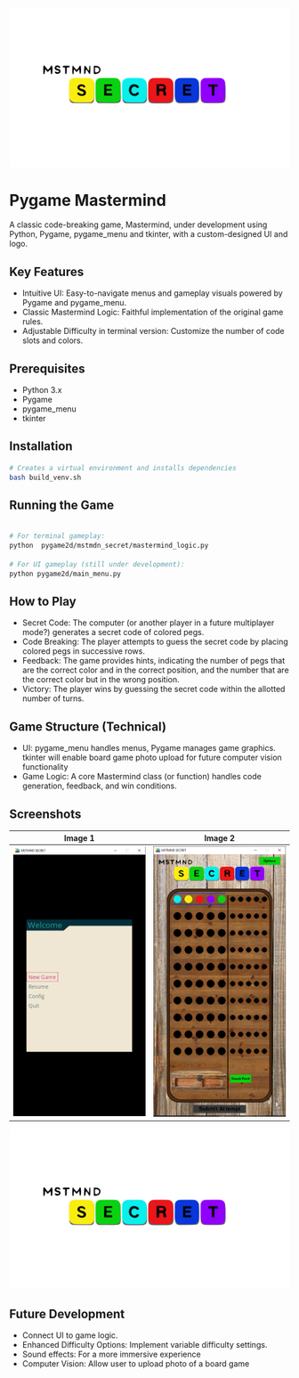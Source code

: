 ![Logo](/pygame2d/assets/mstemind-secret-color-code-puzzle-logo.svg) 
# Pygame Mastermind
A classic code-breaking game, Mastermind, under development using Python, Pygame, pygame_menu and tkinter, with a custom-designed UI and logo.

## Key Features
* Intuitive UI: Easy-to-navigate menus and gameplay visuals powered by Pygame and pygame_menu.
* Classic Mastermind Logic: Faithful implementation of the original game rules.
* Adjustable Difficulty in terminal version: Customize the number of code slots and colors.

## Prerequisites
* Python 3.x
* Pygame
* pygame_menu
* tkinter

## Installation
```Bash
# Creates a virtual environment and installs dependencies
bash build_venv.sh
```
## Running the Game

```Bash

# For terminal gameplay:
python  pygame2d/mstmdn_secret/mastermind_logic.py

# For UI gameplay (still under development):
python pygame2d/main_menu.py

```
## How to Play
* Secret Code: The computer (or another player in a future multiplayer mode?) generates a secret code of colored pegs.
* Code Breaking: The player attempts to guess the secret code by placing colored pegs in successive rows.
* Feedback: The game provides hints, indicating the number of pegs that are the correct color and in the correct position, and the number that are the correct color but in the wrong position.
* Victory: The player wins by guessing the secret code within the allotted number of turns.

## Game Structure (Technical)
* UI: pygame_menu handles menus, Pygame manages game graphics. tkinter will enable board game photo upload for future computer vision functionality
* Game Logic: A core Mastermind class (or function) handles code generation, feedback, and win conditions.

## Screenshots 
| Image 1                               | Image 2                               |
| ------------------------------------- | ------------------------------------- |
| ![Image of options screen](pygame2d/assets/Options.PNG) | ![Image of gameplay screen](pygame2d/assets/game_ss.PNG) | 
![Image of options screen](/pygame2d/assets/mstemind-secret-color-code-puzzle-logo.svg) 

## Future Development
* Connect UI to game logic.
* Enhanced Difficulty Options: Implement variable difficulty settings.
* Sound effects: For a more immersive experience
* Computer Vision: Allow user to upload photo of a board game
